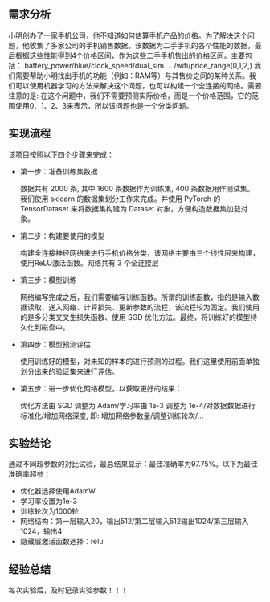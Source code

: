 ## 需求分析
小明创办了一家手机公司，他不知道如何估算手机产品的价格。为了解决这个问题，他收集了多家公司的手机销售数据。该数据为二手手机的各个性能的数据，最后根据这些性能得到4个价格区间，作为这些二手手机售出的价格区间。主要包括：
battery_power/blue/clock_speed/dual_sim ... /wifi/price_range(0,1,2,)
我们需要帮助小明找出手机的功能（例如：RAM等）与其售价之间的某种关系。我们可以使用机器学习的方法来解决这个问题，也可以构建一个全连接的网络。需要注意的是: 在这个问题中，我们不需要预测实际价格，而是一个价格范围，它的范围使用0、1、2、3来表示，所以该问题也是一个分类问题。

## 实现流程
该项目按照以下四个步骤来完成：
+ 第一步：准备训练集数据
  
    数据共有 2000 条, 其中 1600 条数据作为训练集, 400 条数据用作测试集。 我们使用 sklearn 的数据集划分工作来完成。并使用 PyTorch 的 TensorDataset 来将数据集构建为 Dataset 对象，方便构造数据集加载对象。
  
+ 第二步：构建要使用的模型

    构建全连接神经网络来进行手机价格分类，该网络主要由三个线性层来构建，使用ReLU激活函数。网络共有 3 个全连接层
  
+ 第三步：模型训练

    网络编写完成之后，我们需要编写训练函数。所谓的训练函数，指的是输入数据读取、送入网络、计算损失、更新参数的流程，该流程较为固定。我们使用的是多分类交叉生损失函数、使用 SGD 优化方法。最终，将训练好的模型持久化到磁盘中。
  
+ 第四步：模型预测评估
  
    使用训练好的模型，对未知的样本的进行预测的过程。我们这里使用前面单独划分出来的验证集来进行评估。
  
+ 第五步：进一步优化网络模型，以获取更好的结果：

    优化方法由 SGD 调整为 Adam/学习率由 1e-3 调整为 1e-4/对数据数据进行标准化/增加网络深度, 即: 增加网络参数量/调整训练轮次/...
  
## 实验结论
通过不同超参数的对比试验，最总结果显示：最佳准确率为97.75%。以下为最佳准确率超参：
+ 优化器选择使用AdamW
+ 学习率设置为1e-3
+ 训练轮次为1000轮
+ 网络结构：第一层输入20，输出512/第二层输入512输出1024/第三层输入1024，输出4
+ 隐藏层激活函数选择：relu

## 经验总结
每次实验后，及时记录实验参数！！！
